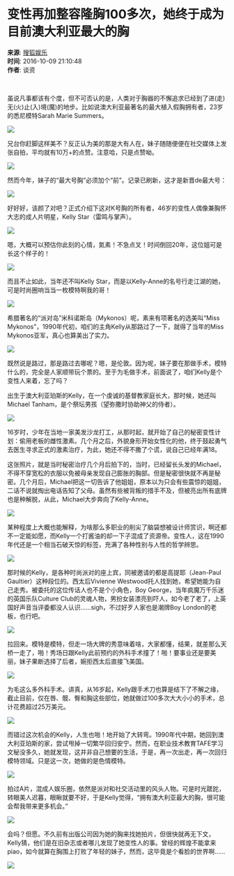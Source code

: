 # 变性再加整容隆胸100多次，她终于成为目前澳大利亚最大的胸

**来源**: [搜狐娱乐](https://yule.sohu.com/20161009/n469829376.shtml)  
**时间**: 2016-10-09 21:10:48  
**作者**: 谈资  

&nbsp;

虽说凡事都该有个度，但不可否认的是，人类对于胸器的不懈追求已经到了进(走)无(火)止(入)境(魔)的地步。比如说澳大利亚最著名的最大植入假胸拥有者，23岁的悉尼模特Sarah Marie Summers。

![](https://img.mp.itc.cn/upload/20161009/2b6e92c135144968bdca2de153fe8868_th.jpeg)

兄台你赶脚这样美不？反正认为美的那是大有人在，妹子随随便便在社交媒体上发张自拍，平均就有10万+的点赞。注意哈，只是点赞呦。

![](https://img.mp.itc.cn/upload/20161009/9da590728d0d4c209832559a5b2202da_th.jpeg)

然而今年，妹子的“最大号胸”必须加个“前”。记录已刷新，这才是新晋de最大号：

![](https://img.mp.itc.cn/upload/20161009/b7fc65a5f6de4785a192aa2329934ba5_th.jpeg)

好好好，该颜了对吧？正式介绍下这对K号胸的所有者，46岁的变性人偶像兼胸怀大志的成人片明星，Kelly Star（雷鸣与掌声）。

![](https://img.mp.itc.cn/upload/20161009/5f0a500155da462096659a04938a7a09_th.jpeg)

嗯，大概可以预估你此刻的心情，氮素！不急点叉！时间倒回20年，这位姐可是长这个样子的！

![](https://img.mp.itc.cn/upload/20161009/f73db25ce48c4da3af7805957f790450_th.jpeg)

而且不止如此，当年还不叫Kelly Star，而是以Kelly-Anne的名号行走江湖的她，可是时尚圈响当当一枚模特啊我的哥！

![](https://img.mp.itc.cn/upload/20161009/fe73daf0c60d469883c160267a8308fe_th.jpeg)

希腊著名的“派对岛”米科诺斯岛（Mykonos）呢，素来有项著名的选美叫“Miss Mykonos”，1990年代初，咱们的主角Kelly从那路过了一下，就得了当年的Miss Mykonos亚军，真心也算美出了实力。

![](https://img.mp.itc.cn/upload/20161009/d78dd058747b490aa21adfaf35ae7172_th.jpeg)

既然说是路过，那是路过去哪呢？嗯，是伦敦。因为呢，妹子要在那做手术，模特什么的，完全是人家顺带玩个票的。至于为毛做手术，前面说了，咱们Kelly是个变性人来着，忘了吗？

出生于澳大利亚珀斯的Kelly，在一个虔诚的基督教家庭长大，那时候，她还叫Michael Tanham，是个祭坛男孩（望弥撒时协助神父的侍者）。

![](https://img.mp.itc.cn/upload/20161009/bb7528bb48274302bd5d2fa973c52c33_th.jpeg)

16岁时，少年在当地一家美发沙龙打工，从那时起，就开始了自己的秘密变性计划：偷用老板的雌性激素。几个月之后，外貌身形开始女性化的他，终于鼓起勇气去医生寻求正式的激素治疗，为此，她还不得不撒了个谎，说自己已经年满18。

这张照片，就是当时秘密治疗几个月后拍下的，当时，已经留长头发的Michael，不得不穿宽松的衣服以免被母亲发现自己膨胀的胸部。但是秘密很快就不再是秘密。几个月后，Michael把这一切告诉了他姐姐，原本以为只会有些震惊的姐姐，二话不说就掏出电话告知了父母。虽然有些被背叛的措手不及，但被亮出所有底牌也是种解脱，从此，Michael大步奔向了Kelly-Anne。

![](https://img.mp.itc.cn/upload/20161009/2b12bb8543c74c1390b954d88855c04e_th.jpeg)

某种程度上大概也能解释，为啥那么多职业的削尖了脑袋想被设计师赏识，啊还都不一定能如愿，而Kelly一个打酱油的却一下子混成了资源帝。变性人，这在1990年代还是一个相当石破天惊的标签，充满了各种性别与人性的哲学辨思。

![](https://img.mp.itc.cn/upload/20161009/50ffb2bf7ad94b8893c9f4985a900a9a_th.jpeg)

那时候的Kelly，是各种时尚派对的座上宾，同被邀请的都是高提耶（Jean-Paul Gaultier）这种段位的。西太后Vivienne Westwood托人找到她，希望她能为自己走秀。被委托的这位传话人也不是个小角色，Boy George，当年疯魔万千乐迷的英国乐队Culture Club的灵魂人物，男扮女装漂亮到吓人，如今老了老了，上英国好声音当评委都没人认识……sigh，不过好歹人家也是潮牌Boy London的老板，也行吧。

![](https://img.mp.itc.cn/upload/20161009/024d4f1006c547b2ab6027839d28fe2d_th.jpeg)

拉回来。模特是模特，但走一场大牌的秀意味着啥，大家都懂，结果，就差那么天桥一走了，啪！秀场日跟Kelly此前预约的外科手术撞了！啪！要事业还是要美丽，妹子果断选择了后者，婉拒西太后直接飞美国。

![](https://img.mp.itc.cn/upload/20161009/9c189d9fedff4dca85d08903409ef7cd_th.jpeg)

为毛这么多外科手术。讲真，从16岁起，Kelly跟手术刀也算是结下了不解之缘，截止目前，仅在唇、髋、臀和胸这些部位，她就做过100多次大大小小的手术，总计花费超过25万美元。

![](https://img.mp.itc.cn/upload/20161009/ac9ca6b9e1d74ad6bd328ce5857d5f72_th.jpeg)

而错过这次机会的Kelly，人生也啪！地开始了大转弯。1990年代中期，她回到澳大利亚珀斯的家，尝试甩掉一切繁华回归安宁。然而，在职业技术教育TAFE学习文秘没多久，她就发现，这并非自己想要的生活，于是，再一次出走，再一次回归模特领域。只是这一次，她做的是色情模特。

![](https://img.mp.itc.cn/upload/20161009/03f5b842254d4b4b9bb8dda0607b3e3a_th.jpeg)

拍过A片，混成人娱乐圈，依然是派对和社交活动里的风头人物。可是时光蹉跎，转眼美人迟暮，眼瞅就要不好，于是Kelly觉得，“拥有澳大利亚最大的胸，很可能会帮我带来更多机会。”

![](https://img.mp.itc.cn/upload/20161009/92a41524260d4201b031f50ee3d0330f_th.jpeg)

会吗？但愿。不久前有出版公司因为她的胸来找她拍片，但很快就再无下文，Kelly猜，他们是在旧杂志或者哪儿发现了她变性人的事。曾经的辉煌不能拿来piao，如今就算在胸围上打败了年轻的妹子，然而，这毕竟是个看脸的世界啊……

![](https://img.mp.itc.cn/upload/20161009/5a14a9b6d7b94743a2a5625c10209988_th.jpeg)